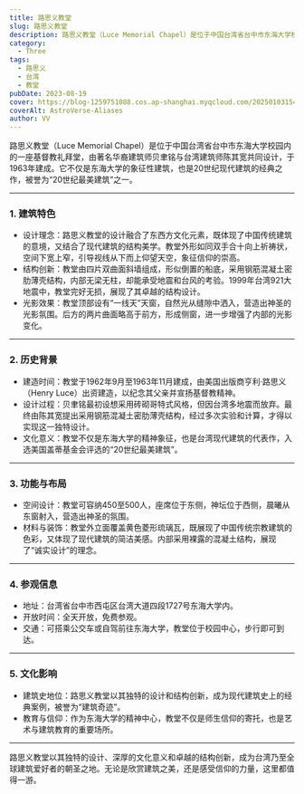 ```yaml
---
title: 路思义教堂
slug: 路思义教堂
description: 路思义教堂（Luce Memorial Chapel）是位于中国台湾省台中市东海大学校园内的一座基督教礼拜堂，由著名华裔建筑师贝聿铭与台湾建筑师陈其宽共同设计，于1963年建成。
category:
  - Three
tags:
  - 路思义
  - 台湾
  - 教堂
pubDate: 2023-08-19
cover: https://blog-1259751088.cos.ap-shanghai.myqcloud.com/20250103154923388.png?imageSlim
coverAlt: AstroVerse-Aliases
author: VV
---
```


路思义教堂（Luce Memorial Chapel）是位于中国台湾省台中市东海大学校园内的一座基督教礼拜堂，由著名华裔建筑师贝聿铭与台湾建筑师陈其宽共同设计，于1963年建成。它不仅是东海大学的象征性建筑，也是20世纪现代建筑的经典之作，被誉为“20世纪最美建筑”之一。

---

### 1. 建筑特色
- 设计理念：路思义教堂的设计融合了东西方文化元素，既体现了中国传统建筑的意境，又结合了现代建筑的结构美学。教堂外形如同双手合十向上祈祷状，空间下宽上窄，引导视线从下而上仰望天空，象征信仰的崇高。
- 结构创新：教堂由四片双曲面斜墙组成，形似倒置的船底，采用钢筋混凝土密肋薄壳结构，内部无梁无柱，却能承受地震和台风的考验。1999年台湾921大地震中，教堂完好无损，展现了其卓越的结构设计。
- 光影效果：教堂顶部设有“一线天”天窗，自然光从缝隙中洒入，营造出神圣的光影氛围。后方的两片曲面略高于前方，形成侧窗，进一步增强了内部的光影变化。

---

### 2. 历史背景
- 建造时间：教堂于1962年9月至1963年11月建成，由美国出版商亨利·路思义（Henry Luce）出资建造，以纪念其父亲并宣扬基督教精神。
- 设计过程：贝聿铭最初设想采用砖砌哥特式风格，但因台湾多地震而放弃。最终由陈其宽提出采用钢筋混凝土密肋薄壳结构，经过多次实验和计算，才得以实现这一独特设计。
- 文化意义：教堂不仅是东海大学的精神象征，也是台湾现代建筑的代表作，入选美国盖蒂基金会评选的“20世纪最美建筑”。

---

### 3. 功能与布局
- 空间设计：教堂可容纳450至500人，座席位于东侧，神坛位于西侧，晨曦从东窗射入，营造出神圣的氛围。
- 材料与装饰：教堂外立面覆盖黄色菱形琉璃瓦，既展现了中国传统宗教建筑的色彩，又体现了现代建筑的简洁美感。内部采用裸露的混凝土结构，展现了“诚实设计”的理念。

---

### 4. 参观信息
- 地址：台湾省台中市西屯区台湾大道四段1727号东海大学内。
- 开放时间：全天开放，免费参观。
- 交通：可搭乘公交车或自驾前往东海大学，教堂位于校园中心，步行即可到达。

---

### 5. 文化影响
- 建筑史地位：路思义教堂以其独特的设计和结构创新，成为现代建筑史上的经典案例，被誉为“建筑奇迹”。
- 教育与信仰：作为东海大学的精神中心，教堂不仅是师生信仰的寄托，也是艺术与建筑教育的重要场所。

---

路思义教堂以其独特的设计、深厚的文化意义和卓越的结构创新，成为台湾乃至全球建筑爱好者的朝圣之地。无论是欣赏建筑之美，还是感受信仰的力量，这里都值得一游。
